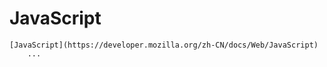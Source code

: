 # JavaScript

```{glossary}
[JavaScript](https://developer.mozilla.org/zh-CN/docs/Web/JavaScript)
    ...
```